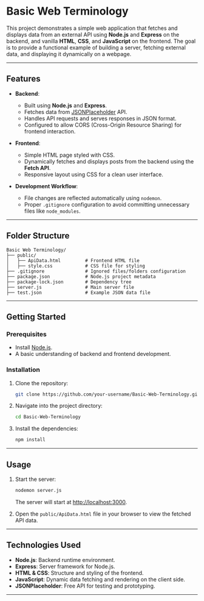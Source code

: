 
# Basic Web Terminology

This project demonstrates a simple web application that fetches and displays data from an external API using **Node.js** and **Express** on the backend, and vanilla **HTML**, **CSS**, and **JavaScript** on the frontend. The goal is to provide a functional example of building a server, fetching external data, and displaying it dynamically on a webpage.

---

## Features

- **Backend**:
  - Built using **Node.js** and **Express**.
  - Fetches data from [JSONPlaceholder](https://jsonplaceholder.typicode.com/) API.
  - Handles API requests and serves responses in JSON format.
  - Configured to allow CORS (Cross-Origin Resource Sharing) for frontend interaction.

- **Frontend**:
  - Simple HTML page styled with CSS.
  - Dynamically fetches and displays posts from the backend using the **Fetch API**.
  - Responsive layout using CSS for a clean user interface.

- **Development Workflow**:
  - File changes are reflected automatically using `nodemon`.
  - Proper `.gitignore` configuration to avoid committing unnecessary files like `node_modules`.

---

## Folder Structure

```plaintext
Basic Web Terminology/
├── public/
│   ├── ApiData.html         # Frontend HTML file
│   ├── style.css            # CSS file for styling
├── .gitignore               # Ignored files/folders configuration
├── package.json             # Node.js project metadata
├── package-lock.json        # Dependency tree
├── server.js                # Main server file
├── test.json                # Example JSON data file
```

---

## Getting Started

### Prerequisites
- Install [Node.js](https://nodejs.org/).
- A basic understanding of backend and frontend development.

### Installation

1. Clone the repository:
   ```bash
   git clone https://github.com/your-username/Basic-Web-Terminology.git
   ```
2. Navigate into the project directory:
   ```bash
   cd Basic-Web-Terminology
   ```
3. Install the dependencies:
   ```bash
   npm install
   ```

---

## Usage

1. Start the server:
   ```bash
   nodemon server.js
   ```
   The server will start at [http://localhost:3000](http://localhost:3000).

2. Open the `public/ApiData.html` file in your browser to view the fetched API data.

---

## Technologies Used

- **Node.js**: Backend runtime environment.
- **Express**: Server framework for Node.js.
- **HTML & CSS**: Structure and styling of the frontend.
- **JavaScript**: Dynamic data fetching and rendering on the client side.
- **JSONPlaceholder**: Free API for testing and prototyping.

---



